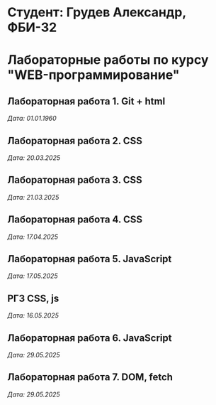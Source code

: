 # Студент: Грудев Александр, ФБИ-32

# Лабораторные работы по курсу "WEB-программирование"

## Лабораторная работа 1. Git + html

*Дата: 01.01.1960*

## Лабораторная работа 2. CSS

*Дата: 20.03.2025*

## Лабораторная работа 3. CSS

*Дата: 21.03.2025*

## Лабораторная работа 4. CSS

*Дата: 17.04.2025*

## Лабораторная работа 5. JavaScript

*Дата: 17.05.2025*

## РГЗ CSS, js

*Дата: 16.05.2025*

## Лабораторная работа 6. JavaScript

*Дата: 29.05.2025*

## Лабораторная работа 7. DOM, fetch

*Дата: 29.05.2025*